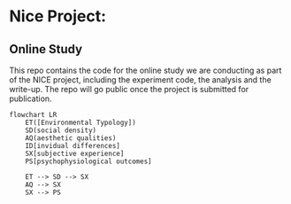 # Nice Project: 
## Online Study
This repo contains the code for the online study we are conducting as part of the NICE project, including the experiment code, the analysis and the write-up. The repo will go public once the project is submitted for publication.

```mermaid
flowchart LR
    ET([Environmental Typology])
    SD(social density)
    AQ(aesthetic qualities)
    ID[invidual differences]
    SX[subjective experience]
    PS[psychophysiological outcomes]
    
    ET --> SD --> SX
    AQ --> SX
    SX --> PS
    
```
